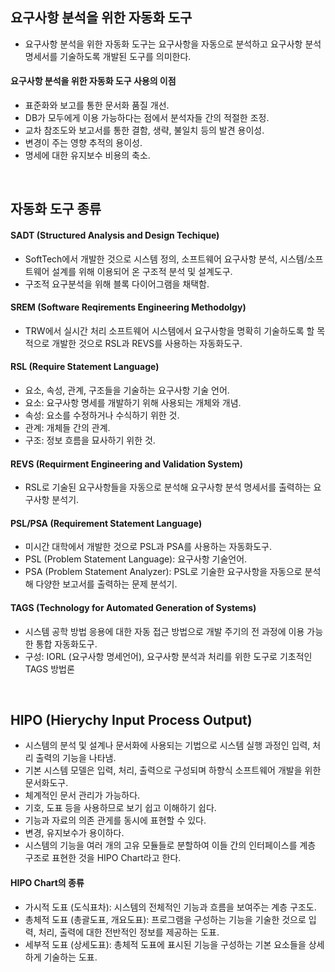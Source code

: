## 요구사항 분석을 위한 자동화 도구
- 요구사항 분석을 위한 자동화 도구는 요구사항을 자동으로 분석하고 요구사항 분석 명세서를 기술하도록 개발된 도구를 의미한다.

#### 요구사항 분석을 위한 자동화 도구 사용의 이점
- 표준화와 보고를 통한 문서화 품질 개선.
- DB가 모두에게 이용 가능하다는 점에서 분석자들 간의 적절한 조정.
- 교차 참조도와 보고서를 통한 결함, 생략, 불일치 등의 발견 용이성.
- 변경이 주는 영향 추적의 용이성.
- 명세에 대한 유지보수 비용의 축소.

<br>

## 자동화 도구 종류

#### SADT (Structured Analysis and Design Techique)
- SoftTech에서 개발한 것으로 시스템 정의, 소프트웨어 요구사항 분석, 시스템/소프트웨어 설계를 위해 이용되어 온 구조적 분석 및 설계도구.
- 구조적 요구분석을 위해 블록 다이어그램을 채택함.

#### SREM (Software Reqirements Engineering Methodolgy)
- TRW에서 실시간 처리 소프트웨어 시스템에서 요구사항을 명확히 기술하도록 할 목적으로 개발한 것으로 RSL과 REVS를 사용하는 자동화도구.

#### RSL (Require Statement Language)
- 요소, 속성, 관계, 구조들을 기술하는 요구사항 기술 언어.
- 요소: 요구사항 명세를 개발하기 위해 사용되는 개체와 개념. 
- 속성: 요소를 수정하거나 수식하기 위한 것.
- 관계: 개체들 간의 관계.
- 구조: 정보 흐름을 묘사하기 위한 것.

#### REVS (Requirment Engineering and Validation System)
- RSL로 기술된 요구사항들을 자동으로 분석해 요구사항 분석 명세서를 출력하는 요구사항 분석기.

#### PSL/PSA (Requirement Statement Language)
- 미시간 대학에서 개발한 것으로 PSL과 PSA를 사용하는 자동화도구.
- PSL (Problem Statement Language): 요구사항 기술언어.
- PSA (Problem Statement Analyzer): PSL로 기술한 요구사항을 자동으로 분석해 다양한 보고서를 출력하는 문제 분석기.

#### TAGS (Technology for Automated Generation of Systems)
- 시스템 공학 방법 응용에 대한 자동 접근 방법으로 개발 주기의 전 과정에 이용 가능한 통합 자동화도구.
- 구성: IORL (요구사항 명세언어), 요구사항 분석과 처리를 위한 도구로 기초적인 TAGS 방법론


<br>

## HIPO (Hierychy Input Process Output)
- 시스템의 분석 및 설계나 문서화에 사용되는 기법으로 시스템 실행 과정인 입력, 처리 출력의 기능을 나타냄.
- 기본 시스템 모델은 입력, 처리, 출력으로 구성되며 하향식 소프트웨어 개발을 위한 문서화도구.
- 체계적인 문서 관리가 가능하다.
- 기호, 도표 등을 사용하므로 보기 쉽고 이해하기 쉽다.
- 기능과 자료의 의존 관게를 동시에 표현할 수 있다.
- 변경, 유지보수가 용이하다.
- 시스템의 기능을 여러 개의 고유 모듈들로 분할하여 이들 간의 인터페이스를 계층 구조로 표현한 것을 HIPO Chart라고 한다.

#### HIPO Chart의 종류
- 가시적 도표 (도식표차): 시스템의 전체적인 기능과 흐름을 보여주는 계층 구조도.
- 총체적 도표 (총괄도표, 개요도표): 프로그램을 구성하는 기능을 기술한 것으로 입력, 처리, 출력에 대한 전반적인 정보를 제공하는 도표.
- 세부적 도표 (상세도표): 총체적 도표에 표시된 기능을 구성하는 기본 요소들을 상세하게 기술하는 도표.
